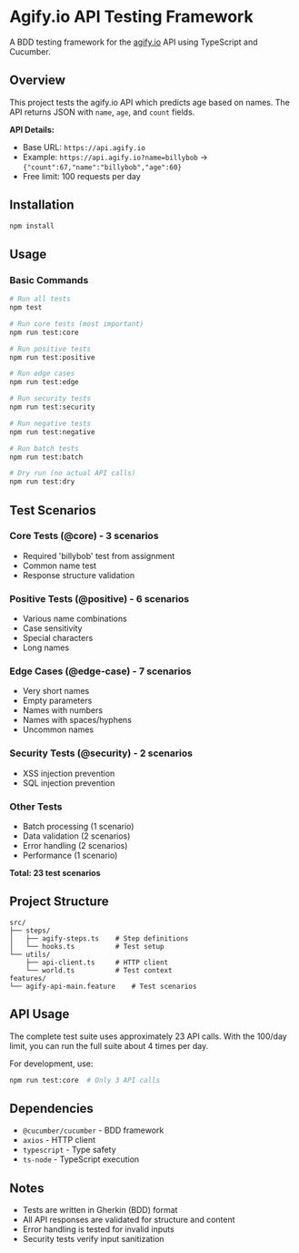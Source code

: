 # Agify.io API Testing Framework

A BDD testing framework for the [agify.io](https://agify.io) API using TypeScript and Cucumber.

## Overview

This project tests the agify.io API which predicts age based on names. The API returns JSON with `name`, `age`, and `count` fields.

**API Details:**
- Base URL: `https://api.agify.io`
- Example: `https://api.agify.io?name=billybob` → `{"count":67,"name":"billybob","age":60}`
- Free limit: 100 requests per day

## Installation

```bash
npm install
```

## Usage

### Basic Commands
```bash
# Run all tests
npm test

# Run core tests (most important)
npm run test:core

# Run positive tests
npm run test:positive

# Run edge cases
npm run test:edge

# Run security tests
npm run test:security

# Run negative tests
npm run test:negative

# Run batch tests
npm run test:batch

# Dry run (no actual API calls)
npm run test:dry
```

## Test Scenarios

### Core Tests (@core) - 3 scenarios
- Required 'billybob' test from assignment
- Common name test
- Response structure validation

### Positive Tests (@positive) - 6 scenarios
- Various name combinations
- Case sensitivity
- Special characters
- Long names

### Edge Cases (@edge-case) - 7 scenarios
- Very short names
- Empty parameters
- Names with numbers
- Names with spaces/hyphens
- Uncommon names

### Security Tests (@security) - 2 scenarios
- XSS injection prevention
- SQL injection prevention

### Other Tests
- Batch processing (1 scenario)
- Data validation (2 scenarios)
- Error handling (2 scenarios)
- Performance (1 scenario)

**Total: 23 test scenarios**

## Project Structure

```
src/
├── steps/
│   ├── agify-steps.ts    # Step definitions
│   └── hooks.ts          # Test setup
└── utils/
    ├── api-client.ts     # HTTP client
    └── world.ts          # Test context
features/
└── agify-api-main.feature    # Test scenarios
```

## API Usage

The complete test suite uses approximately 23 API calls. With the 100/day limit, you can run the full suite about 4 times per day.

For development, use:
```bash
npm run test:core  # Only 3 API calls
```

## Dependencies

- `@cucumber/cucumber` - BDD framework
- `axios` - HTTP client
- `typescript` - Type safety
- `ts-node` - TypeScript execution

## Notes

- Tests are written in Gherkin (BDD) format
- All API responses are validated for structure and content
- Error handling is tested for invalid inputs
- Security tests verify input sanitization 